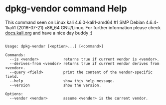 # dpkg-vendor command Help
 
 This command seen on Linux kali 4.6.0-kali1-amd64 #1 SMP Debian 4.6.4-1kali1 (2016-07-21) x86_64 GNU/Linux. For further information please check [docs.kali.org](docs.kali.org) and have a nice day buddy ;) 

~~~

Usage: dpkg-vendor [<option>...] [<command>]

Commands:
  --is <vendor>           returns true if current vendor is <vendor>.
  --derives-from <vendor> returns true if current vendor derives from <vendor>.
  --query <field>         print the content of the vendor-specific field.
  --help                  show this help message.
  --version               show the version.

Options:
  --vendor <vendor>       assume <vendor> is the current vendor.

~~~
